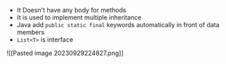- It Doesn't have any body for methods
- It is used to implement multiple inheritance 
- Java add `public static final` keywords automatically in front of data members
- `List<T>` is interface



![[Pasted image 20230929224827.png]]

